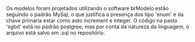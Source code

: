 Os modelos foram projetados utilizando o software brModelo estão seguindo o padrão MySql, o que justifica a presença dos tipo 'enum' e da chave primaria estar como auto increment e integer.
O código na pasta 'sgbd' está no padrão postgree, mas por conta da natureza da linguagem, o arquivo está salvo em .sql no repositório.